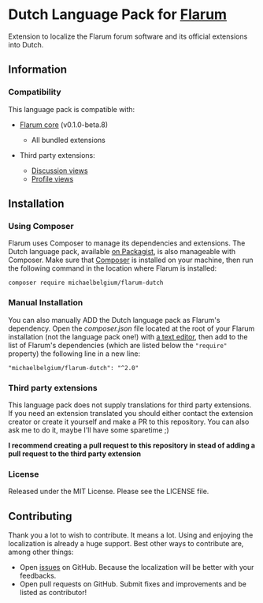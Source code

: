 # Dutch Language Pack for [Flarum](http://flarum.org/)

Extension to localize the Flarum forum software and its official extensions into Dutch.

## Information

### Compatibility

This language pack is compatible with:

* [Flarum core](https://github.com/flarum/core) (v0.1.0-beta.8)
    * All bundled extensions

* Third party extensions:
    * [Discussion views](https://discuss.flarum.org/d/7339-discussion-views)
    * [Profile views](https://discuss.flarum.org/d/7596-profile-views)

## Installation

### Using Composer

Flarum uses Composer to manage its dependencies and extensions. The Dutch language pack, available [on Packagist](https://packagist.org/packages/michaelbelgium/flarum-dutch), is also manageable with Composer. Make sure that [Composer](https://getcomposer.org/) is installed on your machine, then run the following command in the location where Flarum is installed:

```
composer require michaelbelgium/flarum-dutch
```

### Manual Installation

You can also manually ADD the Dutch language pack as Flarum's dependency. Open the *composer.json* file located at the root of your Flarum installation (not the language pack one!) with [a text editor](https://en.wikipedia.org/wiki/Comparison_of_text_editors), then add to the list of Flarum's dependencies (which are listed below the `"require"` property) the following line in a new line:

```
"michaelbelgium/flarum-dutch": "^2.0"
```

### Third party extensions

This language pack does not supply translations for third party extensions. If you need an extension translated you should either contact the extension creator or create it yourself and make a PR to this repository. You can also ask me to do it, maybe I'll have some sparetime ;)

**I recommend creating a pull request to this repository in stead of adding a pull request to the third party extension**

### License

Released under the MIT License. Please see the LICENSE file.

## Contributing

Thank you a lot to wish to contribute. It means a lot. Using and enjoying the localization is already a huge support. Best other ways to contribute are, among other things:

- Open [issues](https://github.com/MichaelBelgium/flarum-dutch/issues) on GitHub. Because the localization will be better with your feedbacks.
- Open pull requests on GitHub. Submit fixes and improvements and be listed as contributor!
